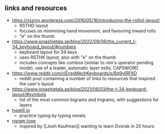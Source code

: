 ## links and resources 

- https://xsznix.wordpress.com/2016/05/16/introducing-the-rsthd-layout/
	- RSTHD layout
	- focuses on minimising hand movement, and favouring inward rolls
	- "e" on the thumb
- https://www.jonashietala.se/blog/2022/09/06/the_current_t-34_keyboard_layout/#numbers
	- keyboard layout for 34 keys
	- uses RSTHK layout, also with "e" on the thumb
	- includes concepts like combos (similar to vim's operator pending mode), use of a leader, automatic layer exits, CAPSWORD
- https://www.reddit.com/r/ErgoMechKeyboards/s/Bq9vIRFItD
	- reddit post containing a number of links to resources that inspired the user's layout
- https://www.jonashietala.se/blog/2021/06/03/the-t-34-keyboard-layout/#symbols
	- list of the most common bigrams and trigrams, with suggestions for layers
- [typelit.io](https://www.typelit.io/)
	- practice typing by typing novels
- [ngram type](https://ranelpadon.github.io/ngram-type/)
	- inspired by [[Josh Kaufman]] wanting to learn Dvorak in 20 hours